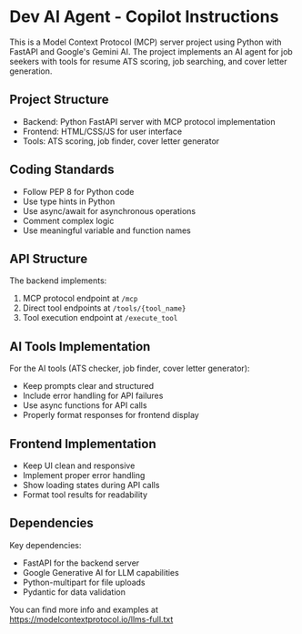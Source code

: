 <!-- Use this file to provide workspace-specific custom instructions to Copilot. For more details, visit https://code.visualstudio.com/docs/copilot/copilot-customization#_use-a-githubcopilotinstructionsmd-file -->

# Dev AI Agent - Copilot Instructions

This is a Model Context Protocol (MCP) server project using Python with FastAPI and Google's Gemini AI. The project implements an AI agent for job seekers with tools for resume ATS scoring, job searching, and cover letter generation.

## Project Structure

- Backend: Python FastAPI server with MCP protocol implementation
- Frontend: HTML/CSS/JS for user interface
- Tools: ATS scoring, job finder, cover letter generator

## Coding Standards

- Follow PEP 8 for Python code
- Use type hints in Python
- Use async/await for asynchronous operations
- Comment complex logic
- Use meaningful variable and function names

## API Structure

The backend implements:
1. MCP protocol endpoint at `/mcp`
2. Direct tool endpoints at `/tools/{tool_name}`
3. Tool execution endpoint at `/execute_tool`

## AI Tools Implementation

For the AI tools (ATS checker, job finder, cover letter generator):
- Keep prompts clear and structured
- Include error handling for API failures
- Use async functions for API calls
- Properly format responses for frontend display

## Frontend Implementation

- Keep UI clean and responsive
- Implement proper error handling
- Show loading states during API calls
- Format tool results for readability

## Dependencies

Key dependencies:
- FastAPI for the backend server
- Google Generative AI for LLM capabilities
- Python-multipart for file uploads
- Pydantic for data validation

You can find more info and examples at https://modelcontextprotocol.io/llms-full.txt
